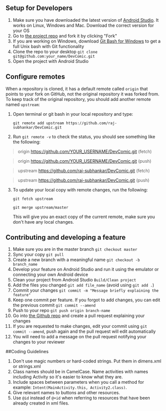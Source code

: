 ## Setup for Developers
1. Make sure you have downloaded the latest version of [Android Studio](https://developer.android.com/sdk/index.html). It works on Linux, Windows and Mac. Download the correct version for your OS
2. Go to [the project repo](https://github.com/raj-subhankar/DevComic.git) and fork it by clicking "Fork" 
3. If you are working on Windows, download [Git Bash for Windows](https://git-for-windows.github.io/) to get a full Unix bash with Git functionality
4. Clone the repo to your desktop `git clone git@github.com:your_name/DevComic.git`
5. Open the project with Android Studio 

## Configure remotes
When a repository is cloned, it has a default remote called `origin` that points to your fork on GitHub, not the original repository it was forked from. To keep track of the original repository, you should add another remote named `upstream`:

1. Open terminal or git bash in your local repository and type:

   `git remote add upstream https://github.com/raj-subhankar/DevComic.git`
  
2. Run `git remote -v` to check the status, you should see something like the following:

  > origin    https://github.com/YOUR_USERNAME/DevComic.git (fetch)
  
  > origin    https://github.com/YOUR_USERNAME/DevComic.git (push)
  
  > upstream  https://github.com/raj-subhankar/DevComic.git (fetch)
  
  > upstream  https://github.com/raj-subhankar/DevComic.git (push)

3. To update your local copy with remote changes, run the following:

   `git fetch upstream`

   `git merge upstream/master`

   This will give you an exact copy of the current remote, make sure you don't have any local changes.

## Contributing and developing a feature

1. Make sure you are in the master branch `git checkout master`
2. Sync your copy `git pull`
3. Create a new branch with a meaningful name `git checkout -b branch_name`
4. Develop your feature on Android Studio and run it using the emulator or connecting your own Android device
5. Clean your project from Android Studio `Build/Clean project`
6. Add the files you changed `git add file_name` (avoid using `git add .`)
7. Commit your changes `git commit -m "Message briefly explaining the feature"`
8. Keep one commit per feature. If you forgot to add changes, you can edit the previous commit `git commit --amend`
9. Push to your repo `git push origin branch-name`
10. Go into [the Github repo](https://github.com/raj-subhankar/DevComic/) and create a pull request explaining your changes
11. If you are requested to make changes, edit your commit using `git commit --amend`, push again and the pull request will edit automatically
12. You will need to add a message on the pull request notifying your changes to your reviewer

##Coding Guidelines
1. Don't use magic numbers or hard-coded strings. Put them in dimens.xml or strings.xml
1. Class names should be in CamelCase. Name activities with names including Activity so it's easier to know what they are.
1. Include spaces between parameters when you call a method for example: `Intent(MainActivity.this, Activity2.class)`.
1. Give relevant names to buttons and other resources. 
1. Use `@id` instead of `@+id` when referring to resources that have been already created in xml files.


